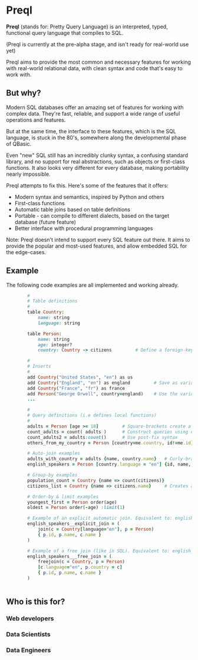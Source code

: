 # Preql

**Preql** (stands for: Pretty Query Language) is an interpreted, typed, functional query language that compiles to SQL.

(Preql is currently at the pre-alpha stage, and isn't ready for real-world use yet)

Preql aims to provide the most common and necessary features for working with real-world relational data, with clean syntax and code that's easy to work with.

## But why?

Modern SQL databases offer an amazing set of features for working with complex data. They're fast, reliable, and support a wide range of useful operations and features.

But at the same time, the interface to these features, which is the SQL language, is stuck in the 80's, somewhere along the developmental phase of QBasic.

Even "new" SQL still has an incredibly clunky syntax, a confusing standard library, and no support for real abstractions, such as objects or first-class functions. It also looks very different for every database, making portability nearly impossible.

Preql attempts to fix this. Here's some of the features that it offers:
- Modern syntax and semantics, inspired by Python and others
- First-class functions
- Automatic table joins based on table definitions
- Portable - can compile to different dialects, based on the target database (future feature)
- Better interface with procedural programming languages

Note: Preql doesn't intend to support every SQL feature out there. It aims to provide the popular and most-used features, and allow embedded SQL for the edge-cases.

## Example

The following code examples are all implemented and working already.

```ruby
        #
        # Table definitions
        #
        table Country:
            name: string
            language: string

        table Person:
            name: string
            age: integer?
            country: Country -> citizens         # Define a foreign-key with a backref

        #
        # Inserts
        #
        add Country("United States", "en") as us
        add Country("England", "en") as england         # Save as variable
        add Country("France", "fr") as france
        add Person("George Orwell", country=england)    # Use the variable whenever you like
        ...

        #
        # Query definitions (i.e defines local functions)
        #
        adults = Person [age >= 18]         # Square-brackets create a filter
        count_adults = count( adults )      # Construct queries using other queries
        count_adults2 = adults:count()      # Use post-fix syntax
        others_from_my_country = Person [country=me.country, id!=me.id]     # More variable use

        # Auto-join examples
        adults_with_country = adults {name, country.name}   # Curly-braces choose attributes
        english_speakers = Person [country.language = "en"] {id, name, country.name}

        # Group-by examples
        population_count = Country {name => count(citizens)}
        citizens_list = Country {name => citizens.name}     # Creates an array of Person names

        # Order-by & limit examples
        youngest_first = Person order(age)
        oldest = Person order(-age) :limit(1)

        # Example of an explicit automatic join. Equivalent to: english_speakers
        english_speakers__explicit_join = (
            join(c = Country[language="en"], p = Person)
            { p.id, p.name, c.name }
        )

        # Example of a free join (like in SQL). Equivalent to: english_speakers
        english_speakers___free_join = (
            freejoin(c = Country, p = Person)
            [c.language="en", p.country = c]
            { p.id, p.name, c.name }
        )



```


## Who is this for?

### Web developers

### Data Scientists

### Data Engineers
